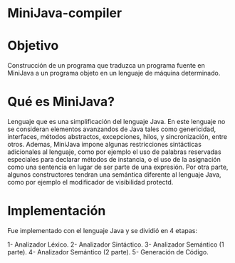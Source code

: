 # MiniJava-compiler

# Objetivo

Construcción de un programa que traduzca un programa fuente en MiniJava a un programa objeto en un lenguaje de máquina determinado.

# Qué es MiniJava?

Lenguaje que es una simplificación del lenguaje Java. En este lenguaje no se consideran elementos avanzandos de Java tales como genericidad, interfaces, métodos abstractos, excepciones, hilos, y sincronización, entre otros. Ademas, MiniJava impone algunas restricciones sintácticas adicionales al lenguaje, como por ejemplo el uso de palabras reservadas especiales para declarar métodos de instancia, o el uso de la asignación como una sentencia en lugar de ser parte de una expresión. Por otra parte, algunos constructores tendran una semántica diferente al lenguaje Java, como por ejemplo el modificador de visibilidad protectd.

# Implementación

Fue implementado con el lenguaje Java y se dividió en 4 etapas:

1- Analizador Léxico.
2- Analizador Sintáctico.
3- Analizador Semántico (1 parte).
4- Analizador Semántico (2 parte).
5- Generación de Código.



